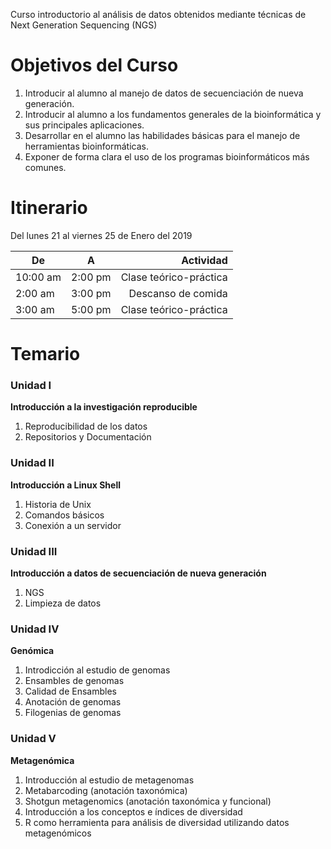 Curso introductorio al análisis de datos obtenidos mediante técnicas de Next Generation Sequencing (NGS)

# Objetivos del Curso

1. Introducir al alumno al manejo de datos de secuenciación de nueva generación.
2. Introducir al alumno a los fundamentos generales de la bioinformática y sus principales aplicaciones.
3. Desarrollar en el alumno las habilidades básicas para el manejo de herramientas bioinformáticas.
4. Exponer de forma clara el uso de los programas bioinformáticos más comunes.

# Itinerario

Del lunes 21 al viernes 25 de Enero del 2019

| De        | A           |       Actividad         |
| --------- |:-----------:| -----------------------:|
| 10:00 am  | 2:00 pm     | Clase teórico-práctica  |
|  2:00 am  | 3:00 pm     | Descanso de comida      |
|  3:00 am  | 5:00 pm     | Clase teórico-práctica  |


# Temario

### Unidad I
__Introducción a la investigación reproducible__
1. Reproducibilidad de los datos
2. Repositorios y Documentación

### Unidad II
__Introducción a Linux Shell__
1. Historia de Unix
2. Comandos básicos
3. Conexión a un servidor

### Unidad III
__Introducción a datos de secuenciación de nueva generación__
1. NGS
2. Limpieza de datos

### Unidad IV
__Genómica__
1. Introdicción al estudio de genomas
2. Ensambles de genomas
3. Calidad de Ensambles
4. Anotación de genomas
5. Filogenias de genomas

### Unidad V
__Metagenómica__
1. Introducción al estudio de metagenomas
2. Metabarcoding (anotación taxonómica)
3. Shotgun metagenomics (anotación taxonómica y funcional)
4. Introducción a los conceptos e índices de diversidad
5. R como herramienta para análisis de diversidad utilizando datos metagenómicos
